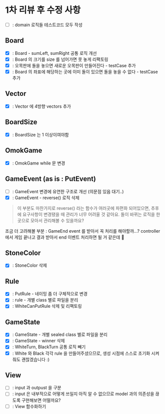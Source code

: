 # 1차 리뷰 후 수정 사항

- [ ] : domain 로직들 테스트코드 모두 작성

## Board
- [x] : Board - sumLeft, sumRight 공통 로직 개선
- [x] : Board 의 크기를 size 를 넘어가면 못 놓게 리팩토링
- [x] : 오목판에 돌을 놓으면 새로운 오목판이 만들어진다 - testCase 추가
- [x] : Board 의 좌표에 해당하는 곳에 이미 돌이 있으면 돌을 놓을 수 없다 - testCase 추가

## Vector
- [x] : Vector 에 4방향 vectors 추가

## BoardSize
- [x] : BoardSize 는 1 이상이여야함

## OmokGame
- [x] : OmokGame while 문 변경

## GameEvent (as is : PutEvent)
- [ ] : GameEvent 변경에 유연한 구조로 개선 (의문점 있음 대기..)
- [x] : GameEvent - reverse() 로직 삭제
> 이 부분도 마찬가지로 reverse() 라는 함수가 여러곳에 파편화 되어있으면,
> 추후에 요구사항이 변경됐을 때 관리가 너무 어려울 것 같아요.
> 돌이 바뀌는 로직을 한곳으로 모아서 관리해볼 수 있을까요?

조금 더 고려해볼 부분 : GameEnd event 를 받아서 꼭 처리를 해야할까...?
controller 에서 게임 끝나고 결과 받아서 end 이벤트 처리하면 될 거 같은데 🤔

## StoneColor
- [x] : StoneColor 삭제

## Rule
- [x] : PutRule - 네이밍 좀 더 구체적으로 변경
- [x] : rule - 개별 class 별로 파일을 분리
- [x] : WhiteCanPutRule 삭제 및 리팩토링
## GameState

- [x] : GameState - 개별 sealed class 별로 파일을 분리
- [x] : GameState - winner 삭제
- [x] : WhiteTurn, BlackTurn 공통 로직 빼기
- [x] : White 와 Black 각각 rule 을 만들어주셨으므로, 생성 시점에 스스로 초기화 시켜줘도 괜찮겠습니다 :)

## View
- [ ] : input 과 outpust 을 구분
- [ ] : input 은 내부적으로 어떻게 쓰일지 아직 알 수 없으므로 model 과의 의존성을 끊도록 구현해보면 어떨까요?
- [ ] : View 함수화하기
